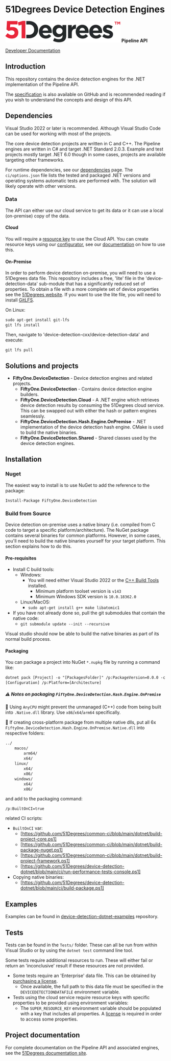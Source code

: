 # 51Degrees Device Detection Engines

![51Degrees](https://raw.githubusercontent.com/51Degrees/common-ci/main/images/logo/360x67.png "Data rewards the curious")
**Pipeline API**

[Developer
Documentation](https://51degrees.com/device-detection-dotnet/index.html?utm_source=github&utm_medium=repository&utm_content=documentation&utm_campaign=dotnet-open-source)

## Introduction

This repository contains the device detection engines for the .NET
implementation of the Pipeline API.

The
[specification](https://github.com/51Degrees/specifications/blob/main/device-detection-specification/README.md)
is also available on GitHub and is recommended reading if you wish to understand
the concepts and design of this API.

## Dependencies

Visual Studio 2022 or later is recommended. Although Visual Studio Code can be
used for working with most of the projects.

The core device detection projects are written in C and C++. The Pipeline
engines are written in C\# and target .NET Standard 2.0.3. Example and test
projects mostly target .NET 6.0 though in some cases, projects are available
targeting other frameworks.

For runtime dependencies, see our
[dependencies](https://51degrees.com/documentation/_info__dependencies.html)
page. The `ci/options.json` file lists the tested and packaged .NET versions
and operating systems automatic tests are performed with. The solution will
likely operate with other versions.

### Data

The API can either use our cloud service to get its data or it can use a local
(on-premise) copy of the data.

#### Cloud

You will require a [resource
key](https://51degrees.com/documentation/_info__resource_keys.html) to use the
Cloud API. You can create resource keys using our
[configurator](https://configure.51degrees.com/), see our
[documentation](https://51degrees.com/documentation/_concepts__configurator.html)
on how to use this.

#### On-Premise

In order to perform device detection on-premise, you will need to use a
51Degrees data file. This repository includes a free, 'lite' file in the
'device-detection-data' sub-module that has a significantly reduced set of
properties. To obtain a file with a more complete set of device properties see
the [51Degrees website](https://51degrees.com/pricing). If you want to use the
lite file, you will need to install [GitLFS](https://git-lfs.github.com/).

On Linux:

```
sudo apt-get install git-lfs
git lfs install
```

Then, navigate to 'device-detection-cxx/device-detection-data' and execute:

```
git lfs pull
```

## Solutions and projects

-   **FiftyOne.DeviceDetection** - Device detection engines and related
    projects.
    -   **FiftyOne.DeviceDetection** - Contains device detection engine
        builders.
    -   **FiftyOne.DeviceDetection.Cloud** - A .NET engine which retrieves
        device detection results by consuming the 51Degrees cloud service. This
        can be swapped out with either the hash or pattern engines seamlessly.
    -   **FiftyOne.DeviceDetection.Hash.Engine.OnPremise** - .NET implementation
        of the device detection hash engine. CMake is used to build the native
        binaries.
    -   **FiftyOne.DeviceDetection.Shared** - Shared classes used by the device
        detection engines.

## Installation

### Nuget

The easiest way to install is to use NuGet to add the reference to the package:

```
Install-Package FiftyOne.DeviceDetection
```

### Build from Source

Device detection on-premise uses a native binary (i.e. compiled from C code to
target a specific platform/architecture). The NuGet package contains several
binaries for common platforms. However, in some cases, you'll need to build the
native binaries yourself for your target platform. This section explains how to
do this.

#### Pre-requisites

-   Install C build tools:
    -   Windows:
        -   You will need either Visual Studio 2022 or the [C++ Build
            Tools](https://visualstudio.microsoft.com/visual-cpp-build-tools/)
            installed.
            -   Minimum platform toolset version is `v143`
            -   Minimum Windows SDK version is `10.0.18362.0`
    -   Linux/MacOS:
        -   `sudo apt-get install g++ make libatomic1`
-   If you have not already done so, pull the git submodules that contain the
    native code:
    -   `git submodule update --init --recursive`

Visual studio should now be able to build the native binaries as part of its
normal build process.

#### Packaging

You can package a project into NuGet `*.nupkg` file by running a command like:

```text
dotnet pack [Project] -o "[PackagesFolder]" /p:PackageVersion=0.0.0 -c [Configuration] /p:Platform=[Architecture]
```

##### ⚠️ Notes on packaging `FiftyOne.DeviceDetection.Hash.Engine.OnPremise`

📝 Using `AnyCPU` might prevent the unmanaged (C++) code from being built into `.Native.dll` library. Use `x86`/`x64`/`arm64` specifically.

📝 If creating cross-platform package from multiple native dlls, put all 6x `FiftyOne.DeviceDetection.Hash.Engine.OnPremise.Native.dll` into respective folders:

```text
../
    macos/
        arm64/
        x64/
    linux/
        x64/
        x86/
    windows/
        x64/
        x86/
```

and add to the packaging command:

```text
/p:BuiltOnCI=true
```

related CI scripts:

- `BuiltOnCI` var:
  - [https://github.com/51Degrees/common-ci/blob/main/dotnet/build-project-core.ps1]
  - [https://github.com/51Degrees/common-ci/blob/main/dotnet/build-package-nuget.ps1]
  - [https://github.com/51Degrees/common-ci/blob/main/dotnet/build-project-framework.ps1]
  - [https://github.com/51Degrees/device-detection-dotnet/blob/main/ci/run-performance-tests-console.ps1]
- Copying native binaries:
  - [https://github.com/51Degrees/device-detection-dotnet/blob/main/ci/build-package.ps1]

## Examples

Examples can be found in
[device-detection-dotnet-examples](https://github.com/51Degrees/device-detection-dotnet-examples)
repository.

## Tests

Tests can be found in the `Tests/` folder. These can all be run from within
Visual Studio or by using the `dotnet test` command line tool.

Some tests require additional resources to run. These will either fail or return
an 'inconclusive' result if these resources are not provided.

-   Some tests require an 'Enterprise' data file. This can be obtained by
    [purchasing a license](https://51degrees.com/pricing).
    -   Once available, the full path to this data file must be specified in the
        `DEVICEDETECTIONDATAFILE` environment variable.
-   Tests using the cloud service require resource keys with specific properties
    to be provided using environment variables:
    -   The `SUPER_RESOURCE_KEY` environment variable should be populated with a
        key that includes all properties. A
        [license](https://51degrees.com/pricing) is required in order to access
        some properties.

## Project documentation

For complete documentation on the Pipeline API and associated engines, see the
[51Degrees documentation site](https://51degrees.com/documentation/index.html).
